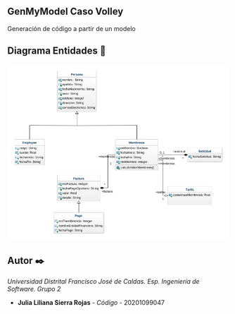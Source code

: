## GenMyModel Caso Volley
Generación de código a partir de un modelo

## Diagrama Entidades 📄
![Casos Volley](https://github.com/LiSierra/GenMyModelCaspVolley/blob/master/Diagrama/diagrama2.png)

## Autor ✒️
_Universidad Distrital Francisco José de Caldas._
_Esp. Ingeniería de Software._
_Grupo 2_

* **Julia Liliana Sierra Rojas** - *Código* - 20201099047

